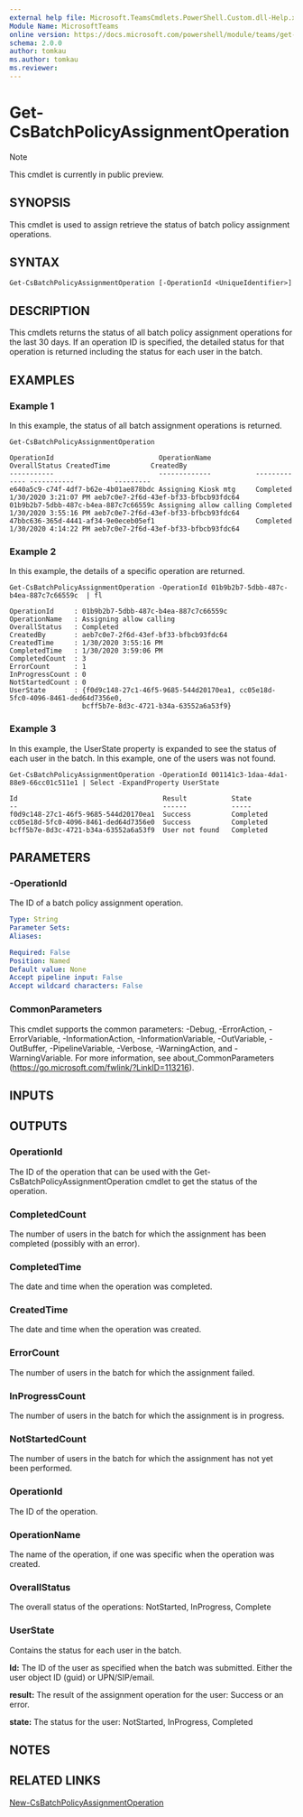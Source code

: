 ```yaml
---
external help file: Microsoft.TeamsCmdlets.PowerShell.Custom.dll-Help.xml
Module Name: MicrosoftTeams
online version: https://docs.microsoft.com/powershell/module/teams/get-csbatchpolicyassignmentoperation
schema: 2.0.0
author: tomkau
ms.author: tomkau
ms.reviewer:
---
```


# Get-CsBatchPolicyAssignmentOperation

> [!Note]
> This cmdlet is currently in public preview.

## SYNOPSIS

This cmdlet is used to assign retrieve the status of batch policy assignment operations.

## SYNTAX

```
Get-CsBatchPolicyAssignmentOperation [-OperationId <UniqueIdentifier>]
```

## DESCRIPTION
This cmdlets returns the status of all batch policy assignment operations for the last 30 days.  If an operation ID is specified, the detailed status for that operation is returned including the status for each user in the batch.

## EXAMPLES

### Example 1
In this example, the status of all batch assignment operations is returned.

```
Get-CsBatchPolicyAssignmentOperation

OperationId                          OperationName           OverallStatus CreatedTime          CreatedBy
-----------                          -------------           ------------- -----------          ---------
e640a5c9-c74f-4df7-b62e-4b01ae878bdc Assigning Kiosk mtg     Completed     1/30/2020 3:21:07 PM aeb7c0e7-2f6d-43ef-bf33-bfbcb93fdc64
01b9b2b7-5dbb-487c-b4ea-887c7c66559c Assigning allow calling Completed     1/30/2020 3:55:16 PM aeb7c0e7-2f6d-43ef-bf33-bfbcb93fdc64
47bbc636-365d-4441-af34-9e0eceb05ef1                         Completed     1/30/2020 4:14:22 PM aeb7c0e7-2f6d-43ef-bf33-bfbcb93fdc64
```

### Example 2
In this example, the details of a specific operation are returned.

```
Get-CsBatchPolicyAssignmentOperation -OperationId 01b9b2b7-5dbb-487c-b4ea-887c7c66559c  | fl

OperationId     : 01b9b2b7-5dbb-487c-b4ea-887c7c66559c
OperationName   : Assigning allow calling
OverallStatus   : Completed
CreatedBy       : aeb7c0e7-2f6d-43ef-bf33-bfbcb93fdc64
CreatedTime     : 1/30/2020 3:55:16 PM
CompletedTime   : 1/30/2020 3:59:06 PM
CompletedCount  : 3
ErrorCount      : 1
InProgressCount : 0
NotStartedCount : 0
UserState       : {f0d9c148-27c1-46f5-9685-544d20170ea1, cc05e18d-5fc0-4096-8461-ded64d7356e0,
                  bcff5b7e-8d3c-4721-b34a-63552a6a53f9}
```

### Example 3
In this example, the UserState property is expanded to see the status of each user in the batch. In this example, one of the users was not found.

```
Get-CsBatchPolicyAssignmentOperation -OperationId 001141c3-1daa-4da1-88e9-66cc01c511e1 | Select -ExpandProperty UserState

Id                                    Result           State
--                                    ------           -----
f0d9c148-27c1-46f5-9685-544d20170ea1  Success          Completed
cc05e18d-5fc0-4096-8461-ded64d7356e0  Success          Completed
bcff5b7e-8d3c-4721-b34a-63552a6a53f9  User not found   Completed
```

## PARAMETERS

### -OperationId
The ID of a batch policy assignment operation.

```yaml
Type: String
Parameter Sets:
Aliases:

Required: False
Position: Named
Default value: None
Accept pipeline input: False
Accept wildcard characters: False
```
### CommonParameters
This cmdlet supports the common parameters: -Debug, -ErrorAction, -ErrorVariable, -InformationAction, -InformationVariable, -OutVariable, -OutBuffer, -PipelineVariable, -Verbose, -WarningAction, and -WarningVariable.
For more information, see about_CommonParameters (https://go.microsoft.com/fwlink/?LinkID=113216).

## INPUTS

## OUTPUTS

### OperationId
The ID of the operation that can be used with the Get-CsBatchPolicyAssignmentOperation cmdlet to get the status of the operation.

### CompletedCount
The number of users in the batch for which the assignment has been completed (possibly with an error).

### CompletedTime
The date and time when the operation was completed.

### CreatedTime
The date and time when the operation was created.

### ErrorCount
The number of users in the batch for which the assignment failed.

### InProgressCount
The number of users in the batch for which the assignment is in progress.

### NotStartedCount
The number of users in the batch for which the assignment has not yet been performed.

### OperationId
The ID of the operation.

### OperationName
The name of the operation, if one was specific when the operation was created.

### OverallStatus
The overall status of the operations: NotStarted, InProgress, Complete

### UserState
Contains the status for each user in the batch.

**Id:** The ID of the user as specified when the batch was submitted.  Either the user object ID (guid) or UPN/SIP/email.

**result:** The result of the assignment operation for the user: Success or an error.

**state:** The status for the user: NotStarted, InProgress, Completed

## NOTES

## RELATED LINKS

[New-CsBatchPolicyAssignmentOperation]()
